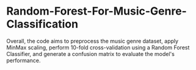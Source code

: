 # Random-Forest-For-Music-Genre-Classification
Overall, the code aims to preprocess the music genre dataset, apply MinMax scaling, perform 10-fold cross-validation using a Random Forest Classifier, and generate a confusion matrix to evaluate the model's performance.
